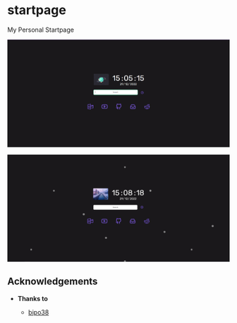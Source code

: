 # startpage
My Personal Startpage

![Screenshot](/docs/images/startpage-1.png)

![Screenshot](/docs/images/startpage-2.png) 

## Acknowledgements

- **Thanks to**

  - [bipo38](https://github.com/bipo38/bipo38.github.io)